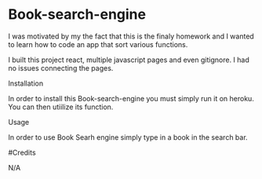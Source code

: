 # Book-search-engine

I was motivated by my the fact that this is the finaly homework and I wanted to learn how to code an app that sort various functions.

I built this project react, multiple javascript pages and even gitignore. I had no issues connecting the pages. 

Installation

In order to install this Book-search-engine you must simply run it on heroku. You can then utiilize its function. 

Usage

In order to use Book Searh engine simply type in a book in the search bar.

#Credits

N/A
